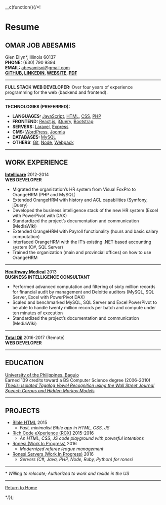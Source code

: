 __c(function(){/*!

# Resume

## OMAR JOB ABESAMIS

Glen Ellyn\*, Illinois 60137  
**PHONE:** (630) 790 9394  
**EMAIL:** abesamisoj@gmail.com  
**[GITHUB](https://github.com/ajbodev),
[LINKEDIN](https://linkedin.com/in/abesamisojdev), 
[WEBSITE](https://ajbodev.github.io), 
[PDF](https://ajbodev.github.io/media/Omar-Job-Abesamis-resume.pdf)**  

---

**FULL STACK WEB DEVELOPER:** Over four years of experience programming for the web (backend and frontend).

---

**TECHNOLOGIES (PREFERRED):**  

* **LANGUAGES:** [JavaScript](#/content/tech/javascript), [HTML](#/content/tech/html), [CSS](#/content/tech/css), [PHP](#/content/tech/php)
* **FRONTEND:** [React.js](#/content/tech/react), [jQuery](#/content/tech/jquery), [Bootstrap](#/content/tech/bootstrap)
* **SERVERS:** [Laravel](#/content/tech/laravel), [Express](#/content/tech/express)
* **CMS:** [WordPress](#/content/tech/wordpress), [Joomla](#/content/tech/joomla)
* **DATABASES:** [MySQL](#/content/tech/mysql)
* **OTHERS:** [Git](#/content/tech/git), [Node](#/content/tech/node), [Webpack](#/content/tech/gulp)

---

## WORK EXPERIENCE

**[Intellicare](http://www.intellicare.com.ph/)** 2012-2014  
**WEB DEVELOPER**

* Migrated the organization’s HR system from Visual FoxPro to OrangeHRM (PHP and MySQL)
* Extended OrangeHRM with history and ACL capabilities (Symfony, jQuery)
* Developed the business intelligence stack of the new HR system (Excel with PowerPivot with DAX)
* Standardized the project’s documentation and communication (MediaWiki)
* Extended OrangeHRM with Payroll functionality (hours and basic salary computation) 
* Interfaced OrangeHRM with the IT’s existing .NET based accounting system (C#, SQL Server) 
* Trained the organization (main and provincial offices) on how to use OrangeHRM

---

**[Healthway Medical](https://healthway.com.ph/)** 2013  
**BUSINESS INTELLIGENCE CONSULTANT**

* Performed advanced computation and filtering of sixty million records for financial audit by management and Deloitte auditors (MySQL, SQL Server, Excel with PowerPivot DAX)
* Scaled and benchmarked MySQL, SQL Server and Excel PowerPivot to be able to handle twenty million records per batch and compute under ten minutes of execution
* Standardized the project’s documentation and communication (MediaWiki)

---

**[Total Oil](https://healthway.com.ph/)** 2016-2017 (Remote)  
**WEB DEVELOPER**

---

## EDUCATION

[University of the Philippines, Baguio](http://www.upb.edu.ph/)  
Earned 139 credits toward a BS Computer Science degree (2006-2010)  
*[Thesis: Isolated Tagalog Vowel Recognition using the Wall Street Journal Speech Corpus and Hidden Markov Models](https://ajbodev.github.io/media/Omar-Job-Abesamis-thesis.pdf)*

---

## PROJECTS

* [Bible HTML](https://github.com/ajbodev/bible-html) 2015
  * *Fast, minimalist Bible app in HTML, CSS, JS*
* [Rich Code eXperience (RCX)](https://github.com/ajbodev/rcx) 2015-2016
  * *An HTML, CSS, JS code playground with powerful intentions*
* [Ronesi (Work In Progress)](https://github.com/ajbodev/ronesi) 2016
  * *Modernized referee league management*
* [Ronesi Servers (Work In Progress)](https://github.com/ajbodev/ronesi-servers) 2016
  * *Servers (C#, Java, PHP, Node, Ruby, Python) for ronesi*

---

\* *Willing to relocate; Authorized to work and reside in the US*  

---

<!--[Projects](#/content/tech/projects)  
[Referrals](#/content/referrals)  -->
[Return to Home](#/home)  


[//]: # (@~`resume`~@)

*/});